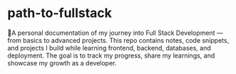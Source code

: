 # path-to-fullstack
🚀A personal documentation of my journey into Full Stack Development — from basics to advanced projects. This repo contains notes, code snippets, and projects I build while learning frontend, backend, databases, and deployment. The goal is to track my progress, share my learnings, and showcase my growth as a developer.
